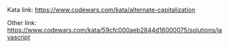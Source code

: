 Kata link: https://www.codewars.com/kata/alternate-capitalization

Other link: https://www.codewars.com/kata/59cfc000aeb2844d16000075/solutions/javascript
